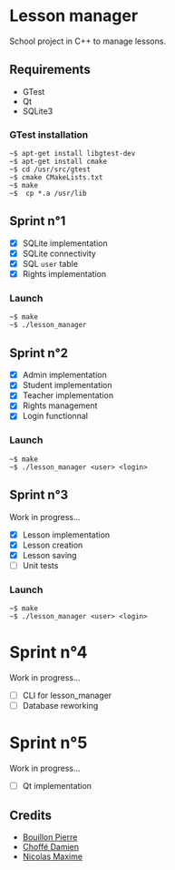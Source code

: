 # Lesson manager

School project in C++ to manage lessons. 

## Requirements
* GTest
* Qt
* SQLite3

### GTest installation
```shell
~$ apt-get install libgtest-dev
~$ apt-get install cmake
~$ cd /usr/src/gtest
~$ cmake CMakeLists.txt
~$ make
~$  cp *.a /usr/lib
```

## Sprint n°1
- [x] SQLite implementation
- [x] SQLite connectivity
- [x] SQL `user` table
- [x] Rights implementation
### Launch
```shell
~$ make
~$ ./lesson_manager
```

## Sprint n°2
- [x] Admin implementation
- [x] Student implementation
- [x] Teacher implementation
- [x] Rights management 
- [x] Login functionnal
### Launch
```shell
~$ make
~$ ./lesson_manager <user> <login>
```

## Sprint n°3
Work in progress...
- [x] Lesson implementation
- [x] Lesson creation
- [x] Lesson saving
- [ ] Unit tests
### Launch
```shell
~$ make
~$ ./lesson_manager <user> <login>
```

# Sprint n°4
Work in progress...
- [ ] CLI for lesson_manager
- [ ] Database reworking

# Sprint n°5
Work in progress...
- [ ] Qt implementation

## Credits
* [Bouillon Pierre](https://pierrebouillon.tech/)
* [Choffé Damien](https://github.com/ChoffeD)
* [Nicolas Maxime](https://github.com/NicolasMaxime)
